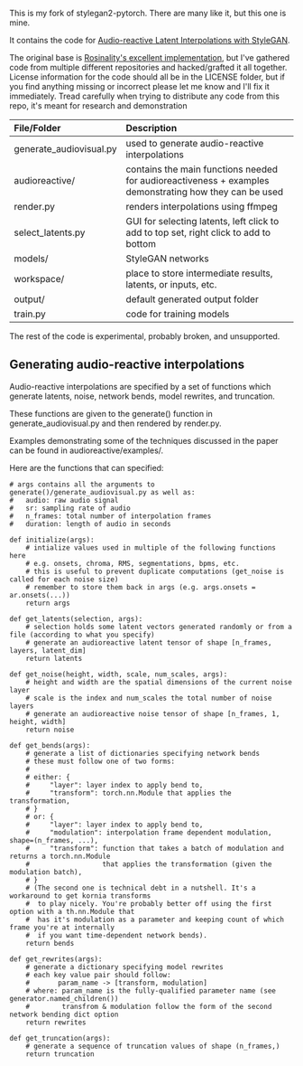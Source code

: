 This is my fork of stylegan2-pytorch. There are many like it, but this one is mine.

It contains the code for [Audio-reactive Latent Interpolations with StyleGAN](https://wavefunk.xyz/assets/audio-reactive-stylegan/paper.pdf).

The original base is [Rosinality's excellent implementation](https://github.com/rosinality/stylegan2-pytorch), but I've gathered code from multiple different repositories and hacked/grafted it all together. License information for the code should all be in the LICENSE folder, but if you find anything missing or incorrect please let me know and I'll fix it immediately. Tread carefully when trying to distribute any code from this repo, it's meant for research and demonstration

| File/Folder | Description
| :--- | :----------
| generate_audiovisual.py | used to generate audio-reactive interpolations
| audioreactive/ | contains the main functions needed for audioreactiveness + examples demonstrating how they can be used
| render.py | renders interpolations using ffmpeg
| select_latents.py | GUI for selecting latents, left click to add to top set, right click to add to bottom
| models/ | StyleGAN networks
| workspace/ | place to store intermediate results, latents, or inputs, etc.
| output/ | default generated output folder
| train.py | code for training models

The rest of the code is experimental, probably broken, and unsupported.

## Generating audio-reactive interpolations

Audio-reactive interpolations are specified by a set of functions which generate latents, noise, network bends, model rewrites, and truncation.

These functions are given to the generate() function in generate_audiovisual.py and then rendered by render.py.

Examples demonstrating some of the techniques discussed in the paper can be found in audioreactive/examples/.

Here are the functions that can specified:
```
# args contains all the arguments to generate()/generate_audiovisual.py as well as:
#   audio: raw audio signal
#   sr: sampling rate of audio
#   n_frames: total number of interpolation frames
#   duration: length of audio in seconds

def initialize(args):
    # intialize values used in multiple of the following functions here
    # e.g. onsets, chroma, RMS, segmentations, bpms, etc.
    # this is useful to prevent duplicate computations (get_noise is called for each noise size)
    # remember to store them back in args (e.g. args.onsets = ar.onsets(...))
    return args

def get_latents(selection, args):
    # selection holds some latent vectors generated randomly or from a file (according to what you specify)
    # generate an audioreactive latent tensor of shape [n_frames, layers, latent_dim]
    return latents

def get_noise(height, width, scale, num_scales, args):
    # height and width are the spatial dimensions of the current noise layer
    # scale is the index and num_scales the total number of noise layers
    # generate an audioreactive noise tensor of shape [n_frames, 1, height, width]
    return noise

def get_bends(args):
    # generate a list of dictionaries specifying network bends
    # these must follow one of two forms:
    #
    # either: {
    #     "layer": layer index to apply bend to,
    #     "transform": torch.nn.Module that applies the transformation,
    # }
    # or: {
    #     "layer": layer index to apply bend to,
    #     "modulation": interpolation frame dependent modulation, shape=(n_frames, ...), 
    #     "transform": function that takes a batch of modulation and returns a torch.nn.Module
    #                  that applies the transformation (given the modulation batch),
    # }
    # (The second one is technical debt in a nutshell. It's a workaround to get kornia transforms
    #  to play nicely. You're probably better off using the first option with a th.nn.Module that
    #  has it's modulation as a parameter and keeping count of which frame you're at internally
    #  if you want time-dependent network bends).
    return bends

def get_rewrites(args):
    # generate a dictionary specifying model rewrites
    # each key value pair should follow:
    #       param_name -> [transform, modulation]
    # where: param_name is the fully-qualified parameter name (see generator.named_children())
    #        transfrom & modulation follow the form of the second network bending dict option
    return rewrites

def get_truncation(args):
    # generate a sequence of truncation values of shape (n_frames,)
    return truncation
```

